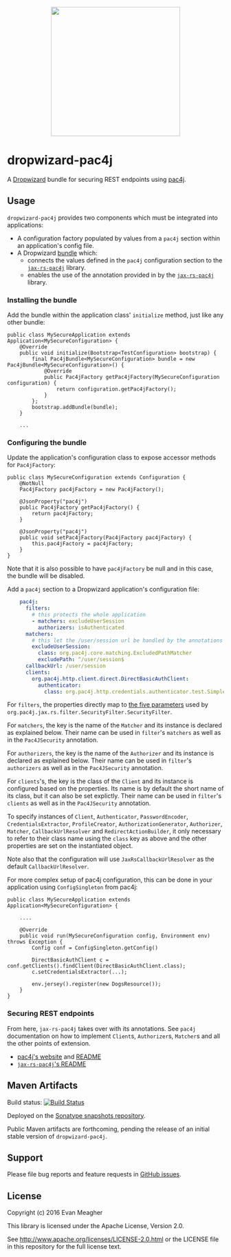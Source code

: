 <p align="center">
  <img src="https://pac4j.github.io/pac4j/img/logo-dropwizard.png" width="300" />
</p>

# dropwizard-pac4j

A [Dropwizard](http://www.dropwizard.io/) bundle for securing REST endpoints
using [pac4j](http://www.pac4j.org/).

## Usage

`dropwizard-pac4j` provides two components which must be integrated into
applications:

- A configuration factory populated by values from a `pac4j` section within an
  application's config file.
- A Dropwizard [bundle](http://www.dropwizard.io/1.0.2/docs/manual/core.html#bundles)
  which:
    - connects the values defined in the `pac4j` configuration section to the
      [`jax-rs-pac4j`](https://github.com/pac4j/jax-rs-pac4j/) library.
    - enables the use of the annotation provided in by the
      [`jax-rs-pac4j`](https://github.com/pac4j/jax-rs-pac4j/) library.

### Installing the bundle

Add the bundle within the application class' `initialize` method, just like any
other bundle:

    public class MySecureApplication extends Application<MySecureConfiguration> {
        @Override
        public void initialize(Bootstrap<TestConfiguration> bootstrap) {
            final Pac4jBundle<MySecureConfiguration> bundle = new Pac4jBundle<MySecureConfiguration>() {
                @Override
                public Pac4jFactory getPac4jFactory(MySecureConfiguration configuration) {
                    return configuration.getPac4jFactory();
                }
            };
            bootstrap.addBundle(bundle);
        }

        ...

### Configuring the bundle

Update the application's configuration class to expose accessor methods for
`Pac4jFactory`:

    public class MySecureConfiguration extends Configuration {
        @NotNull
        Pac4jFactory pac4jFactory = new Pac4jFactory();

        @JsonProperty("pac4j")
        public Pac4jFactory getPac4jFactory() {
            return pac4jFactory;
        }

        @JsonProperty("pac4j")
        public void setPac4jFactory(Pac4jFactory pac4jFactory) {
            this.pac4jFactory = pac4jFactory;
        }
    }

Note that it is also possible to have `pac4jFactory` be null and in this
case, the bundle will be disabled.

Add a `pac4j` section to a Dropwizard application's configuration file:

```yaml
    pac4j:
      filters:
        # this protects the whole application
        - matchers: excludeUserSession
          authorizers: isAuthenticated
      matchers:
        # this let the /user/session url be handled by the annotations
        excludeUserSession:
          class: org.pac4j.core.matching.ExcludedPathMatcher
          excludePath: ^/user/session$
      callbackUrl: /user/session
      clients:
        org.pac4j.http.client.direct.DirectBasicAuthClient:
          authenticator:
            class: org.pac4j.http.credentials.authenticator.test.SimpleTestUsernamePasswordAuthenticator
```

For `filters`, the properties directly map to
[the five parameters](https://github.com/pac4j/jax-rs-pac4j/#3-protect-urls-securityfilter)
used by `org.pac4j.jax.rs.filter.SecurityFilter.SecurityFilter`.

For `matchers`, the key is the name of the `Matcher` and its instance is
declared as explained below.
Their name can be used in `filter`'s `matchers` as well as in the
`Pac4JSecurity` annotation.

For `authorizers`, the key is the name of the `Authorizer` and its instance is
declared as explained below.
Their name can be used in `filter`'s `authorizers` as well as in the
`Pac4JSecurity` annotation.

For `clients`'s, the key is the class of the `Client` and its instance
is configured based on the properties. Its name is by default the short
name of its class, but it can also be set explictly.
Their name can be used in `filter`'s `clients` as well as in the
`Pac4JSecurity` annotation.

To specify instances of `Client`, `Authenticator`, `PasswordEncoder`,
`CredentialsExtractor`, `ProfileCreator`, `AuthorizationGenerator`, `Authorizer`,
`Matcher`, `CallbackUrlResolver` and `RedirectActionBuilder`, it only necessary to refer
to their class name using the `class` key as above and the other properties are set on 
the instantiated object.

Note also that the configuration will use `JaxRsCallbackUrlResolver` as the default
`CallbackUrlResolver`.

For more complex setup of pac4j configuration, this can be done in your
application using `ConfigSingleton` from pac4j:

    public class MySecureApplication extends Application<MySecureConfiguration> {

        ....

        @Override
        public void run(MySecureConfiguration config, Environment env) throws Exception {
            Config conf = ConfigSingleton.getConfig()
            
            DirectBasicAuthClient c = conf.getClients().findClient(DirectBasicAuthClient.class);
            c.setCredentialsExtractor(...);
            
            env.jersey().register(new DogsResource());
        }
    }

### Securing REST endpoints

From here, `jax-rs-pac4j` takes over with its annotations. See `pac4j`
documentation on how to implement `Client`s, `Authorizer`s, `Matcher`s and all
the other points of extension.

* [pac4j's website](http://www.pac4j.org) and
  [README](https://github.com/pac4j/pac4j)
* [`jax-rs-pac4j`'s README](https://github.com/pac4j/jax-rs-pac4j)

## Maven Artifacts

Build status: [![Build Status](https://travis-ci.org/pac4j/dropwizard-pac4j.png?branch=master)](https://travis-ci.org/pac4j/dropwizard-pac4j)

Deployed on the [Sonatype snapshots repository](https://oss.sonatype.org/content/repositories/snapshots/org/pac4j).

Public Maven artifacts are forthcoming, pending the release of an initial
stable version of `dropwizard-pac4j`.

## Support

Please file bug reports and feature requests in [GitHub issues](https://github.com/pac4j/dropwizard-pac4j/issues).

## License

Copyright (c) 2016 Evan Meagher

This library is licensed under the Apache License, Version 2.0.

See http://www.apache.org/licenses/LICENSE-2.0.html or the LICENSE
file in this repository for the full license text.
